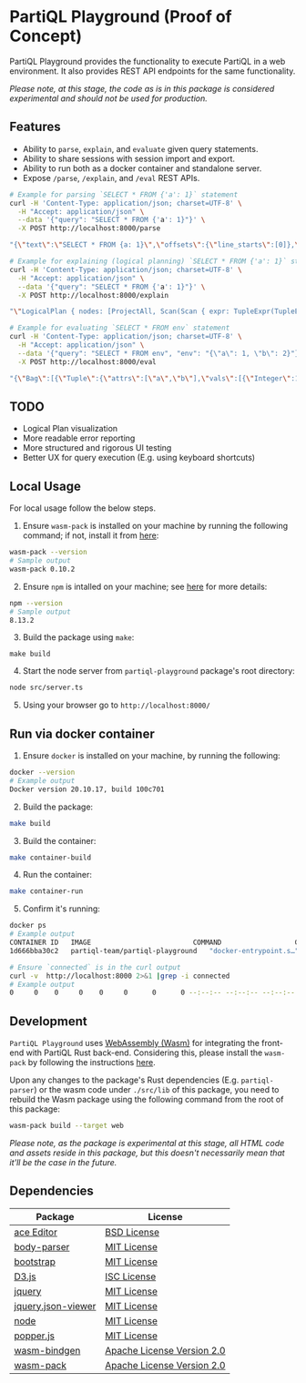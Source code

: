 # PartiQL Playground (Proof of Concept)

PartiQL Playground provides the functionality to execute PartiQL in a web environment. It also provides
REST API endpoints for the same functionality.

_Please note, at this stage, the code as is in this package is considered experimental and should not be used for production._

## Features
- Ability to `parse`, `explain`, and `evaluate` given query statements.
- Ability to share sessions with session import and export.
- Ability to run both as a docker container and standalone server.
- Expose `/parse`, `/explain`, and `/eval` REST APIs.
```bash
# Example for parsing `SELECT * FROM {'a': 1}` statement
curl -H 'Content-Type: application/json; charset=UTF-8' \
  -H "Accept: application/json" \
  --data '{"query": "SELECT * FROM {'a': 1}"}' \
  -X POST http://localhost:8000/parse

"{\"text\":\"SELECT * FROM {a: 1}\",\"offsets\":{\"line_starts\":[0]},\"ast\":{\"Query\":{\"id\":9,\"node\":{\"set\":{\"id\":8,\"node\":{\"Select\":{\"id\":7,\"node\":{\"project\":{\"id\":1,\"node\":{\"kind\":\"ProjectStar\",\"setq\":\"All\"}},\"from\":{\"id\":6,\"node\":{\"source\":{\"FromLet\":{\"id\":5,\"node\":{\"expr\":{\"Struct\":{\"id\":4,\"node\":{\"fields\":[{\"first\":{\"VarRef\":{\"id\":2,\"node\":{\"name\":{\"value\":\"a\",\"case\":\"CaseInsensitive\"},\"qualifier\":\"Unqualified\"}}},\"second\":{\"Lit\":{\"id\":3,\"node\":{\"Int64Lit\":1}}}}]}}},\"kind\":\"Scan\",\"as_alias\":null,\"at_alias\":null,\"by_alias\":null}}}}},\"from_let\":null,\"where_clause\":null,\"group_by\":null,\"having\":null}}}},\"order_by\":null,\"limit\":null,\"offset\":null}}},\"locations\":{\"1\":{\"start\":0,\"end\":8},\"2\":{\"start\":15,\"end\":16},\"3\":{\"start\":18,\"end\":19},\"4\":{\"start\":14,\"end\":20},\"5\":{\"start\":14,\"end\":20},\"6\":{\"start\":9,\"end\":20},\"7\":{\"start\":0,\"end\":20},\"8\":{\"start\":0,\"end\":20},\"9\":{\"start\":0,\"end\":20}}}"%

# Example for explaining (logical planning) `SELECT * FROM {'a': 1}` statement
curl -H 'Content-Type: application/json; charset=UTF-8' \
  -H "Accept: application/json" \
  --data '{"query": "SELECT * FROM {'a': 1}"}' \
  -X POST http://localhost:8000/explain

"\"LogicalPlan { nodes: [ProjectAll, Scan(Scan { expr: TupleExpr(TupleExpr { attrs: [VarRef(CaseInsensitive(\\\"a\\\"))], values: [Lit(1)] }), as_key: \\\"_1\\\", at_key: None }), Sink], edges: [(OpId(2), OpId(1), 0), (OpId(1), OpId(3), 0)] }\""%

# Example for evaluating `SELECT * FROM env` statement
curl -H 'Content-Type: application/json; charset=UTF-8' \
  -H "Accept: application/json" \
  --data '{"query": "SELECT * FROM env", "env": "{\"a\": 1, \"b\": 2}"}' \
  -X POST http://localhost:8000/eval

"{\"Bag\":[{\"Tuple\":{\"attrs\":[\"a\",\"b\"],\"vals\":[{\"Integer\":1},{\"Integer\":2}]}}]}"%
```

## TODO
- Logical Plan visualization
- More readable error reporting
- More structured and rigorous UI testing
- Better UX for query execution (E.g. using keyboard shortcuts)

## Local Usage
For local usage follow the below steps.

1. Ensure `wasm-pack` is installed on your machine by running the following command; if not, install it from [here](https://rustwasm.github.io/wasm-pack/installer/):
```bash
wasm-pack --version
# Sample output
wasm-pack 0.10.2
```
2. Ensure `npm` is intalled on your machine; see [here](https://docs.npmjs.com/downloading-and-installing-node-js-and-npm) for more details:
```bash
npm --version
# Sample output
8.13.2
```
3. Build the package using `make`:
```
make build
```
4. Start the node server from `partiql-playground` package's root directory:
```bash
node src/server.ts
```
5. Using your browser go to `http://localhost:8000/`

## Run via docker container

1. Ensure `docker` is installed on your machine, by running the following:
```bash
docker --version
# Example output
Docker version 20.10.17, build 100c701
```
2. Build the package:
```bash
make build
```
3. Build the container:
```bash
make container-build
```
4. Run the container:
```bash
make container-run
```
5. Confirm it's running:
```bash
docker ps
# Example output
CONTAINER ID   IMAGE                         COMMAND                  CREATED          STATUS          PORTS                              NAMES
1d666bba30c2   partiql-team/partiql-playground   "docker-entrypoint.s…"   4 minutes ago    Up 4 minutes    0.0.0.0:8000->8000/tcp, 8080/tcp   infallible_goldberg

# Ensure `connected` is in the curl output 
curl -v  http://localhost:8000 2>&1 |grep -i connected
# Example output
0     0    0     0    0     0      0      0 --:--:-- --:--:-- --:--:--     0* Connected to localhost (127.0.0.1) port 8000 (#0)
```

## Development
`PartiQL Playground` uses [WebAssembly (Wasm)](https://webassembly.org/) for integrating the front-end with PartiQL Rust back-end.
Considering this, please install the `wasm-pack` by following the instructions [here](https://github.com/rustwasm/wasm-pack#-prerequisities).

Upon any changes to the package's Rust dependencies (E.g. `partiql-parser`) or the wasm code under `./src/lib` of this package, you need to rebuild the Wasm package using the following command from the root of this package:
```bash
wasm-pack build --target web
```

_Please note, as the package is experimental at this stage, all HTML code and assets reside in this package, but this doesn't necessarily mean that it'll be the case in the future._

## Dependencies
| Package                                                                | License                                                                                         |
|------------------------------------------------------------------------|-------------------------------------------------------------------------------------------------|
| [ace Editor](https://ace.c9.io/)                                       | [BSD License](https://github.com/ajaxorg/ace/blob/master/LICENSE)                               |
| [body-parser](https://github.com/expressjs/body-parser)                | [MIT License](https://github.com/expressjs/body-parser/blob/master/LICENSE)                     |
| [bootstrap](https://getbootstrap.com/)                                 | [MIT License](https://github.com/twbs/bootstrap/blob/main/LICENSE)                              |
| [D3.js](https://d3js.org/)                                             | [ISC License](https://github.com/d3/d3/blob/main/LICENSE)                                       |
| [jquery](https://jquery.com)                                           | [MIT License](https://github.com/jquery/jquery/blob/main/LICENSE.txt)                           |
| [jquery.json-viewer](https://www.npmjs.com/package/jquery.json-viewer) | [MIT License](https://github.com/abodelot/jquery.json-viewer/blob/master/LICENSE)               |
| [node](https://nodejs.org/en/)                                         | [MIT License](https://github.com/nodejs/node/blob/main/LICENSE)                                 |
| [popper.js](https://github.com/floating-ui/floating-ui)                | [MIT License](https://github.com/floating-ui/floating-ui/blob/master/LICENSE)                   | 
| [wasm-bindgen](https://github.com/rustwasm/wasm-bindgen)               | [Apache License Version 2.0](https://github.com/rustwasm/wasm-bindgen/blob/main/LICENSE-APACHE) | 
| [wasm-pack](https://github.com/rustwasm/wasm-pack)                     | [Apache License Version 2.0](https://github.com/rustwasm/wasm-pack/blob/master/LICENSE-APACHE)  |